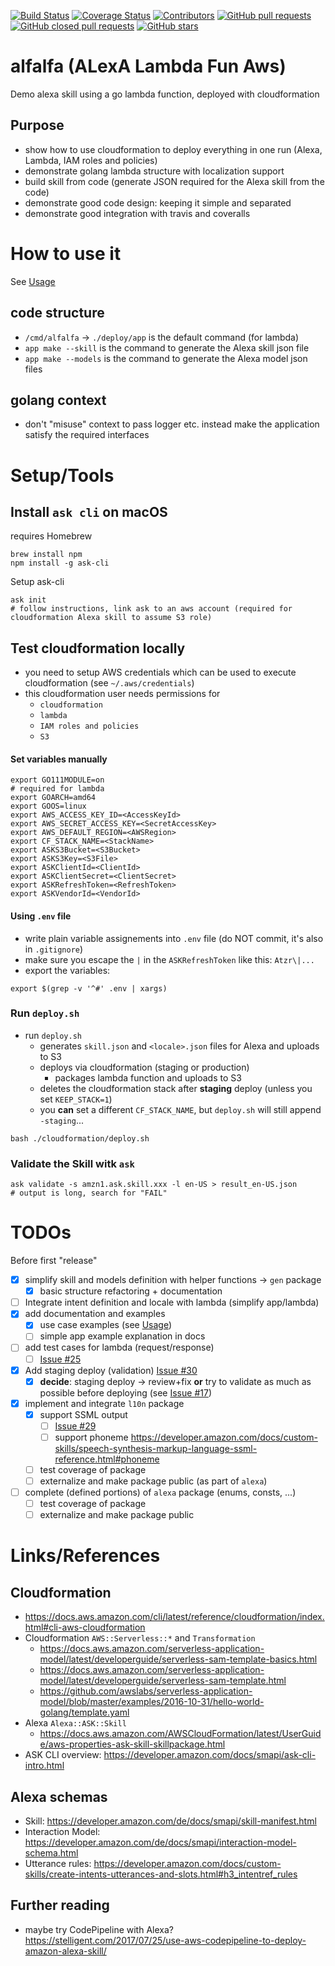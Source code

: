 [![Build Status](https://travis-ci.org/DrPsychick/alexa-go-cloudformation-demo.svg?branch=master)](https://travis-ci.org/DrPsychick/alexa-go-cloudformation-demo)
[![Coverage Status](https://coveralls.io/repos/github/DrPsychick/alexa-go-cloudformation-demo/badge.svg?branch=master)](https://coveralls.io/github/DrPsychick/alexa-go-cloudformation-demo?branch=master)
[![Contributors](https://img.shields.io/github/contributors/drpsychick/alexa-go-cloudformation-demo.svg)](https://github.com/drpsychick/alexa-go-cloudformation-demo/graphs/contributors)
[![GitHub pull requests](https://img.shields.io/github/issues-pr/drpsychick/alexa-go-cloudformation-demo.svg)](https://github.com/drpsychick/alexa-go-cloudformation-demo/pulls)
[![GitHub closed pull requests](https://img.shields.io/github/issues-pr-closed/drpsychick/alexa-go-cloudformation-demo.svg)](https://github.com/drpsychick/alexa-go-cloudformation-demo/pulls?q=is%3Apr+is%3Aclosed)
[![GitHub stars](https://img.shields.io/github/stars/drpsychick/alexa-go-cloudformation-demo.svg)](https://github.com/drpsychick/alexa-go-cloudformation-demo)

# alfalfa (ALexA Lambda Fun Aws)
Demo alexa skill using a go lambda function, deployed with cloudformation

## Purpose
* show how to use cloudformation to deploy everything in one run (Alexa, Lambda, IAM roles and policies)
* demonstrate golang lambda structure with localization support
* build skill from code (generate JSON required for the Alexa skill from the code)
* demonstrate good code design: keeping it simple and separated
* demonstrate good integration with travis and coveralls

# How to use it
See [Usage](Usage.md)


## code structure
* `/cmd/alfalfa` -> `./deploy/app` is the default command (for lambda)
* `app make --skill` is the command to generate the Alexa skill json file
* `app make --models` is the command to generate the Alexa model json files

## golang context
* don't "misuse" context to pass logger etc. instead make the application satisfy the required interfaces

# Setup/Tools
## Install `ask cli` on macOS
requires Homebrew
```
brew install npm
npm install -g ask-cli
```
Setup ask-cli
```
ask init
# follow instructions, link ask to an aws account (required for cloudformation Alexa skill to assume S3 role)
```

## Test cloudformation locally
* you need to setup AWS credentials which can be used to execute cloudformation (see `~/.aws/credentials`)
* this cloudformation user needs permissions for
  * `cloudformation`
  * `lambda`
  * `IAM roles and policies`
  * `S3`
  
#### Set variables manually
```
export GO111MODULE=on
# required for lambda
export GOARCH=amd64
export GOOS=linux
export AWS_ACCESS_KEY_ID=<AccessKeyId>
export AWS_SECRET_ACCESS_KEY=<SecretAccessKey>
export AWS_DEFAULT_REGION=<AWSRegion>
export CF_STACK_NAME=<StackName>
export ASKS3Bucket=<S3Bucket>
export ASKS3Key=<S3File>
export ASKClientId=<ClientId>
export ASKClientSecret=<ClientSecret>
export ASKRefreshToken=<RefreshToken>
export ASKVendorId=<VendorId>
```

#### Using `.env` file
* write plain variable assignements into `.env` file (do NOT commit, it's also in `.gitignore`)
* make sure you escape the `|` in the `ASKRefreshToken` like this: `Atzr\|...`
* export the variables:

```export $(grep -v '^#' .env | xargs)```

### Run `deploy.sh`
* run `deploy.sh`
    * generates `skill.json` and `<locale>.json` files for Alexa and uploads to S3
    * deploys via cloudformation (staging or production)
        * packages lambda function and uploads to S3
    * deletes the cloudformation stack after **staging** deploy (unless you set `KEEP_STACK=1`)
    * you **can** set a different `CF_STACK_NAME`, but `deploy.sh` will still append `-staging`...

```bash ./cloudformation/deploy.sh```

### Validate the Skill witk `ask`
```
ask validate -s amzn1.ask.skill.xxx -l en-US > result_en-US.json
# output is long, search for "FAIL"
```

# TODOs
Before first "release"
* [x] simplify skill and models definition with helper functions -> `gen` package
    * [x] basic structure refactoring + documentation
* [ ] Integrate intent definition and locale with lambda (simplify app/lambda)
* [x] add documentation and examples
    * [x] use case examples (see [Usage](Usage.md))
    * [ ] simple app example explanation in docs
* [ ] add test cases for lambda (request/response)
    * [ ] [Issue #25](https://github.com/DrPsychick/alexa-go-cloudformation-demo/issues/25)
* [x] Add staging deploy (validation) [Issue #30](https://github.com/DrPsychick/alexa-go-cloudformation-demo/issues/30)
    * [x] **decide**: staging deploy -> review+fix **or** try to validate as much as possible before deploying (see [Issue #17](https://github.com/DrPsychick/alexa-go-cloudformation-demo/issues/17))
* [x] implement and integrate `l10n` package
    * [x] support SSML output
        * [ ] [Issue #29](https://github.com/DrPsychick/alexa-go-cloudformation-demo/issues/29)
        * [ ] support phoneme https://developer.amazon.com/docs/custom-skills/speech-synthesis-markup-language-ssml-reference.html#phoneme
    * [ ] test coverage of package
    * [ ] externalize and make package public (as part of `alexa`)
* [ ] complete (defined portions) of `alexa` package (enums, consts, ...)
    * [ ] test coverage of package
    * [ ] externalize and make package public

# Links/References
## Cloudformation
* https://docs.aws.amazon.com/cli/latest/reference/cloudformation/index.html#cli-aws-cloudformation
* Cloudformation `AWS::Serverless::*` and `Transformation`
  * https://docs.aws.amazon.com/serverless-application-model/latest/developerguide/serverless-sam-template-basics.html
  * https://docs.aws.amazon.com/serverless-application-model/latest/developerguide/serverless-sam-template.html
  * https://github.com/awslabs/serverless-application-model/blob/master/examples/2016-10-31/hello-world-golang/template.yaml
* Alexa `Alexa::ASK::Skill`
  * https://docs.aws.amazon.com/AWSCloudFormation/latest/UserGuide/aws-properties-ask-skill-skillpackage.html
* ASK CLI overview: https://developer.amazon.com/docs/smapi/ask-cli-intro.html

## Alexa schemas
* Skill: https://developer.amazon.com/de/docs/smapi/skill-manifest.html
* Interaction Model: https://developer.amazon.com/de/docs/smapi/interaction-model-schema.html
* Utterance rules: https://developer.amazon.com/docs/custom-skills/create-intents-utterances-and-slots.html#h3_intentref_rules

## Further reading
* maybe try CodePipeline with Alexa? https://stelligent.com/2017/07/25/use-aws-codepipeline-to-deploy-amazon-alexa-skill/
